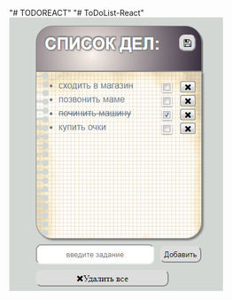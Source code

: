 "# TODOREACT" 
"# ToDoList-React" 
![Иллюстрация к проекту](https://github.com/Lesja01/TODOREACT/blob/master/todoImg.png)
